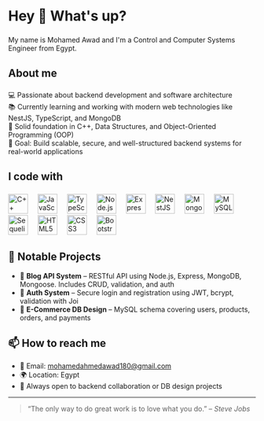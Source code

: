 <h1 align="left">Hey 👋 What's up?</h1>

###

<p align="left">My name is Mohamed Awad and I'm a Control and Computer Systems Engineer from Egypt.</p>

###

<h2 align="left">About me</h2>

###

<p align="left">
💻 Passionate about backend development and software architecture<br>
📚 Currently learning and working with modern web technologies like NestJS, TypeScript, and MongoDB<br>
🧠 Solid foundation in C++, Data Structures, and Object-Oriented Programming (OOP)<br>
🎯 Goal: Build scalable, secure, and well-structured backend systems for real-world applications<br>
</p>

###

<h2 align="left">I code with</h2>

###

<div align="left">
  <img src="https://cdn.jsdelivr.net/gh/devicons/devicon/icons/cplusplus/cplusplus-original.svg" height="40" alt="C++ logo" />
  <img width="12" />
  <img src="https://cdn.jsdelivr.net/gh/devicons/devicon/icons/javascript/javascript-original.svg" height="40" alt="JavaScript logo" />
  <img width="12" />
  <img src="https://cdn.jsdelivr.net/gh/devicons/devicon/icons/typescript/typescript-original.svg" height="40" alt="TypeScript logo" />
  <img width="12" />
  <img src="https://cdn.jsdelivr.net/gh/devicons/devicon/icons/nodejs/nodejs-original.svg" height="40" alt="Node.js logo" />
  <img width="12" />
  <img src="https://cdn.jsdelivr.net/gh/devicons/devicon/icons/express/express-original.svg" height="40" alt="Express.js logo" />
  <img width="12" />
  <img src="https://cdn.jsdelivr.net/gh/devicons/devicon/icons/nestjs/nestjs-plain.svg" height="40" alt="NestJS logo" />
  <img width="12" />
  <img src="https://cdn.jsdelivr.net/gh/devicons/devicon/icons/mongodb/mongodb-original.svg" height="40" alt="MongoDB logo" />
  <img width="12" />
  <img src="https://cdn.jsdelivr.net/gh/devicons/devicon/icons/mysql/mysql-original.svg" height="40" alt="MySQL logo" />
  <img width="12" />
  <img src="https://cdn.jsdelivr.net/gh/devicons/devicon/icons/sequelize/sequelize-original.svg" height="40" alt="Sequelize logo" />
  <img width="12" />
  <img src="https://cdn.jsdelivr.net/gh/devicons/devicon/icons/html5/html5-original.svg" height="40" alt="HTML5 logo" />
  <img width="12" />
  <img src="https://cdn.jsdelivr.net/gh/devicons/devicon/icons/css3/css3-original.svg" height="40" alt="CSS3 logo" />
  <img width="12" />
  <img src="https://cdn.jsdelivr.net/gh/devicons/devicon/icons/bootstrap/bootstrap-original.svg" height="40" alt="Bootstrap logo" />
</div>

###

<h2 align="left">📂 Notable Projects</h2>

- 🧾 **Blog API System** – RESTful API using Node.js, Express, MongoDB, Mongoose. Includes CRUD, validation, and auth  
- 🔐 **Auth System** – Secure login and registration using JWT, bcrypt, validation with Joi  
- 🛒 **E-Commerce DB Design** – MySQL schema covering users, products, orders, and payments  

###

<h2 align="left">📫 How to reach me</h2>

- 📧 Email: mohamedahmedawad180@gmail.com  
- 🌍 Location: Egypt  
- 💬 Always open to backend collaboration or DB design projects

---

> “The only way to do great work is to love what you do.” – *Steve Jobs*
